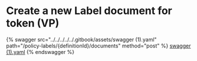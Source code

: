 # Create a new Label document for token (VP)

{% swagger src="../../../../../.gitbook/assets/swagger (1).yaml" path="/policy-labels/{definitionId}/documents" method="post" %}
[swagger (1).yaml](<../../../../../.gitbook/assets/swagger (1).yaml>)
{% endswagger %}
